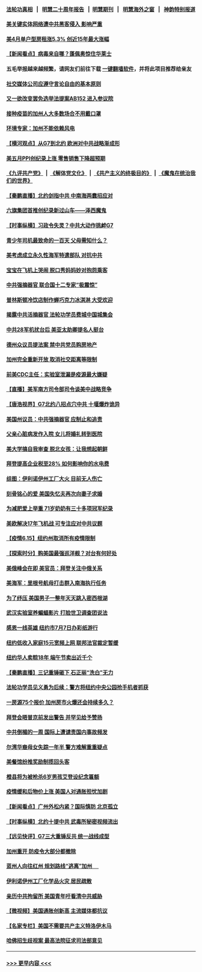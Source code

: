 #### [法轮功真相](https://github.com/gfw-breaker/truth/blob/master/README.md?t=0) &nbsp;&nbsp;|&nbsp;&nbsp; [明慧二十周年报告](https://github.com/gfw-breaker/mh-reports/blob/master/README.md?t=0) &nbsp;&nbsp;|&nbsp;&nbsp;[明慧期刊](https://github.com/gfw-breaker/mh-qikan) &nbsp;&nbsp;|&nbsp;&nbsp; [明慧海外之窗](https://github.com/gfw-breaker/mh-news/blob/master/README.md?t=0) &nbsp;&nbsp;|&nbsp;&nbsp; [神韵特别报道](https://github.com/gfw-breaker/mh-news/blob/master/shenyun.md?t=0)
#### [美关键实体网络遭中共黑客侵入 影响严重](../pages/nsc412/n13024625.md?t=06161301) 
#### [美4月单户型房租涨5.3% 创近15年最大涨幅](../pages/nsc412/n13024858.md?t=06161301) 
#### [【新闻看点】病毒来自哪？蓬佩奥惊住华莱士](../pages/nsc412/n13024524.md?t=06161301) 
#### 五毛举报越来越频繁，请网友们前往下载 [一键翻墙软件](https://github.com/gfw-breaker/ssr-accounts)，并将此项目推荐给亲友
#### [社交媒体公司应遵守言论自由的基本原则](../pages/nsc412/n13024857.md?t=06161301) 
#### [又一欲改变罢免选举法提案AB152 进入参议院](../pages/nsc412/n13024834.md?t=06161301) 
#### [接种疫苗的加州人大多数场合不用戴口罩](../pages/nsc412/n13024781.md?t=06161301) 
#### [环境专家：加州不能依赖风电](../pages/nsc412/n13024720.md?t=06161301) 
#### [【横河观点】从G7到北约 欧洲对中共战略渐成形](../pages/nsc412/n13024598.md?t=06161301) 
#### [美五月PPI创纪录上涨 零售销售下降超预期](../pages/nsc412/n13024612.md?t=06161301) 
#### [《九评共产党》](https://github.com/begood0513/9ping.md/blob/master/README.md) &nbsp;|&nbsp; [《解体党文化》](../../../../jtdwh.md/blob/master/README.md)  &nbsp;|&nbsp; [《共产主义的终极目的》](../../../../gczydzjmd.md/blob/master/README.md) &nbsp;|&nbsp; [《魔鬼在统治我们的世界》](../../../../mgztzwmdsj.md/blob/master/README.md) 
#### [【秦鹏直播】北约剑指中共 中南海两蠢招应对](../pages/nsc412/n13024551.md?t=06161301) 
#### [六旗集团首推创纪录新过山车——泽西魔鬼](../pages/nsc412/n13024335.md?t=06161301) 
#### [【时事纵横】习政令失灵？中共大动作挑衅G7](../pages/nsc412/n13024507.md?t=06161301) 
#### [青少年司机最致命的一百天 父母需知什么？](../pages/nsc412/n13023665.md?t=06161301) 
#### [美考虑成立永久性海军特遣部队 对抗中共](../pages/nsc412/n13024304.md?t=06161301) 
#### [宝宝在飞机上哭闹 脱口秀妈妈妙对抱怨乘客](../pages/nsc412/n13023637.md?t=06161301) 
#### [中共强摘器官 联合国十二专家“极震惊”](../pages/nsc412/n13024313.md?t=06161301) 
#### [普林斯顿冷饮店制作蝉巧克力冰淇淋 大受欢迎](../pages/nsc412/n13024293.md?t=06161301) 
#### [揭露中共活摘器官 法轮功学员费城中国城集会](../pages/nsc412/n13024266.md?t=06161301) 
#### [中共28军机扰台后 美亚太助卿提名人挺台](../pages/nsc412/n13024234.md?t=06161301) 
#### [德州众议员提法案 禁中共党员购房地产](../pages/nsc412/n13024205.md?t=06161301) 
#### [加州完全重新开放 取消社交距离等限制](../pages/nsc412/n13024045.md?t=06161301) 
#### [前美CDC主任：实验室泄漏是疫源最大嫌疑](../pages/nsc412/n13024130.md?t=06161301) 
#### [【直播】美军南方司令部司令谈美中战略竞争](../pages/nsc412/n13024148.md?t=06161301) 
#### [【唐浩视界】G7北约八招点穴中共 十堰爆炸诡异](../pages/nsc412/n13023744.md?t=06161301) 
#### [美国州议员：中共强摘器官 应制止和追责](../pages/nsc412/n13023946.md?t=06161301) 
#### [父亲心脏病发作入院 女儿将婚礼转到医院](../pages/nsc412/n13023502.md?t=06161301) 
#### [美大学搞自我审查 脱北女孩：让我想起朝鲜](../pages/nsc412/n13023794.md?t=06161301) 
#### [拜登提高企业税至28% 如何影响你的水电费](../pages/nsc412/n13023757.md?t=06161301) 
#### [组图：伊利诺伊州工厂大火 目前无人伤亡](../pages/nsc412/n13023188.md?t=06161301) 
#### [刻骨铭心的爱 美国失忆夫再次向妻子求婚](../pages/nsc412/n13022980.md?t=06161301) 
#### [为减肥爱上举重 71岁奶奶有三十多项冠军纪录](../pages/nsc412/n13022700.md?t=06161301) 
#### [美欧解决17年飞机战 可专注应对中共议题](../pages/nsc412/n13023516.md?t=06161301) 
#### [【疫情6.15】纽约州取消所有疫情限制](../pages/nsc412/n13023125.md?t=06161301) 
#### [【探索时分】购美国最强巡洋舰？对台有何好处](../pages/nsc412/n13021908.md?t=06161301) 
#### [美俄峰会在即 美官员：拜登关注中俄关系](../pages/nsc412/n13022891.md?t=06161301) 
#### [美海军：里根号航母打击群入南海执行任务](../pages/nsc412/n13022951.md?t=06161301) 
#### [为了纾压 美国男子一整年天天跳入密西根湖](../pages/nsc412/n13022626.md?t=06161301) 
#### [武汉实验室养蝙蝠影片 打脸世卫调查团说法](../pages/nsc412/n13022554.md?t=06161301) 
#### [感恩一线英雄  纽约市7月7日办彩纸游行](../pages/nsc412/n13022583.md?t=06161301) 
#### [纽约低收入家庭15元宽频上网 联邦法官裁定暂缓](../pages/nsc412/n13022779.md?t=06161301) 
#### [纽约华人卖粽18年  端午节卖出近千个](../pages/nsc412/n13022706.md?t=06161301) 
#### [【秦鹏直播】三记重锤砸下 石正丽“洗白”无力](../pages/nsc412/n13022185.md?t=06161301) 
#### [法轮功学员见义勇为后续：警方将纽约中央公园抢手机者抓获](../pages/nsc412/n13022713.md?t=06161301) 
#### [一房源75个报价 加州房市火爆还会持续多久？](../pages/nsc412/n13022696.md?t=06161301) 
#### [拜登会晤普京前发出警告 并罕见给予赞扬](../pages/nsc412/n13022468.md?t=06161301) 
#### [中共倒楣的一周 国际上遭谴责国内事故频发](../pages/nsc412/n13022376.md?t=06161301) 
#### [尔湾华裔母女失踪一年半 警方难解重重疑点](../pages/nsc412/n13022415.md?t=06161301) 
#### [美餐馆纷推奖励制揽回头客](../pages/nsc412/n13022372.md?t=06161301) 
#### [橙县将为被枪杀6岁男孩艾登设纪念匾额](../pages/nsc412/n13022337.md?t=06161301) 
#### [疫情缓和后物价上涨 美国人对通胀担忧加剧](../pages/nsc412/n13022038.md?t=06161301) 
#### [【新闻看点】广州外松内紧？国际慎防 北京孤立](../pages/nsc412/n13022149.md?t=06161301) 
#### [【时事纵横】北约十提中共 武毒所秘密视频流出](../pages/nsc412/n13022171.md?t=06161301) 
#### [【远见快评】G7三大重锤反共 统一战线成型](../pages/nsc412/n13022094.md?t=06161301) 
#### [加州重开 防疫令大部分都撤除](../pages/nsc412/n13022169.md?t=06161301) 
#### [蓝州人向往红州 规划路线“逃离”加州 　](../pages/nsc412/n13020048.md?t=06161301) 
#### [伊利诺伊州工厂化学品火灾 居民疏散](../pages/nsc412/n13022028.md?t=06161301) 
#### [亲历中共拘留所 美国青年吁看清中共威胁](../pages/nsc412/n13019959.md?t=06161301) 
#### [【微视频】美国通胀创新高 主流媒体都抗议](../pages/nsc412/n13021355.md?t=06161301) 
#### [【名家专栏】美国不需要共产主义特洛伊木马](../pages/nsc412/n13021281.md?t=06161301) 
#### [哈佛招生歧视案 最高法院征求司法部意见](../pages/nsc412/n13021563.md?t=06161301) 

----
#### [ >>> 更早内容 <<< ](../indexes/nsc412-earlier.md)
